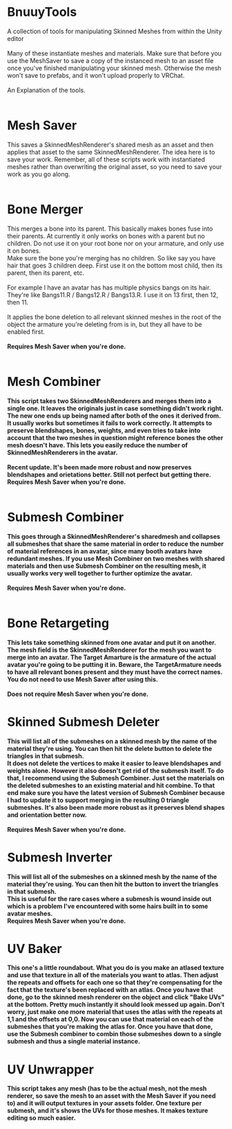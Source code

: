 # BnuuyTools<br>
A collection of tools for manipulating Skinned Meshes from within the Unity editor<br>
<br>
Many of these instantiate meshes and materials. Make sure that before you use the MeshSaver to save a copy of the instanced mesh to an asset file once you've finished manipulating your skinned mesh. Otherwise the mesh won't save to prefabs, and it won't upload properly to VRChat.<br>
<br>
An Explanation of the tools.<br>
<br>
# Mesh Saver
This saves a SkinnedMeshRenderer's shared mesh as an asset and then applies that asset to the same SkinnedMeshRenderer. The idea here is to save your work. Remember, all of these scripts work with instantiated meshes rather than overwriting the original asset, so you need to save your work as you go along.<br>
<br>
# Bone Merger
This merges a bone into its parent. This basically makes bones fuse into their parents. At currently it only works on bones with a parent but no children. Do not use it on your root bone nor on your armature, and only use it on bones.<br>
Make sure the bone you're merging has no children. So like say you have hair that goes 3 children deep. First use it on the bottom most child, then its parent, then its parent, etc.<br>
<br>
For example I have an avatar has has multiple physics bangs on its hair. They're like Bangs11.R / Bangs12.R / Bangs13.R. I use it on 13 first, then 12, then 11.<br>
<br>
It applies the bone deletion to all relevant skinned meshes in the root of the object the armature you're deleting from is in, but they all have to be enabled first.<br>
<br>
<b>Requires Mesh Saver when you're done.<b><br>
<br>
# Mesh Combiner
This script takes two SkinnedMeshRenderers and merges them into a single one. It leaves the originals just in case something didn't work right. The new one ends up being named after both of the ones it derived from. It usually works but sometimes it fails to work correctly. It attempts to preserve blendshapes, bones, weights, and even tries to take into account that the two meshes in question might reference bones the other mesh doesn't have. This lets you easily reduce the number of SkinnedMeshRenderers in the avatar.<br>
<br>
Recent update. It's been made more robust and now preserves blendshapes and orietations better. Still not perfect but getting there.
<br>
<b>Requires Mesh Saver when you're done.<b><br>
<br>
# Submesh Combiner
This goes through a SkinnedMeshRenderer's sharedmesh and collapses all submeshes that share the same material in order to reduce the number of material references in an avatar, since many booth avatars have redundant meshes. If you use Mesh Combiner on two meshes with shared materials and then use Submesh Combiner on the resulting mesh, it usually works very well together to further optimize the avatar.<br>
<br>
<b>Requires Mesh Saver when you're done.</b><br>
<br>
# Bone Retargeting
This lets take something skinned from one avatar and put it on another. The mesh field is the SkinnedMeshRenderer for the mesh you want to merge into an avatar. The Target Amarture is the armature of the actual avatar you're going to be putting it in. Beware, the TargetArmature needs to have all relevant bones present and they must have the correct names. You do not need to use Mesh Saver after using this.<br>
<br>
<b>Does not require Mesh Saver when you're done.</b><br>
# Skinned Submesh Deleter
This will list all of the submeshes on a skinned mesh by the name of the material they're using. You can then hit the delete button to delete the triangles in that submesh.<br>
It does not delete the vertices to make it easier to leave blendshapes and weights alone. However it also doesn't get rid of the submesh itself. To do that, I recommend using the Submesh Combiner. Just set the materials on the deleted submeshes to an existing material and hit combine. To that end make sure you have the latest version of Submesh Combiner because I had to update it to support merging in the resulting 0 triangle submeshes. It's also been made more robust as it preserves blend shapes and orientation better now.<br>
<br>
<b>Requires Mesh Saver when you're done.</b><br>
# Submesh Inverter
This will list all of the submeshes on a skinned mesh by the name of the material they're using. You can then hit the button to invert the triangles in that submesh.<br>
This is useful for the rare cases where a submesh is wound inside out which is a problem I've encountered with some hairs built in to some avatar meshes.
<br>
<b>Requires Mesh Saver when you're done.</b><br>
# UV Baker
This one's a little roundabout. What you do is you make an atlased texture and use that texture in all of the materials you want to atlas. Then adjust the repeats and offsets for each one so that they're compensating for the fact that the texture's been replaced with an atlas. Once you have that done, go to the skinned mesh renderer on the object and click "Bake UVs" at the bottom. Pretty much instantly it should look messed up again. Don't worry, just make one more material that uses the atlas with the repeats at 1,1 and the offsets at 0,0. Now you can use that material on each of the submeshes that you're making the atlas for. Once you have that done, use the Submesh combiner to combin those submeshes down to a single submesh and thus a single material instance.
<br>
# UV Unwrapper
This script takes any mesh (has to be the actual mesh, not the mesh renderer, so save the mesh to an asset with the Mesh Saver if you need to) and it will output textures in your assets folder. One texture per submesh, and it's shows the UVs for those meshes. It makes texture editing so much easier.

